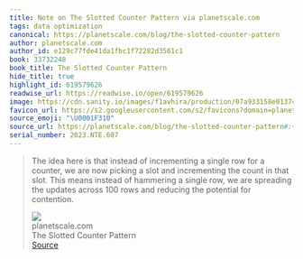```yaml
---
title: Note on The Slotted Counter Pattern via planetscale.com
tags: data optimization
canonical: https://planetscale.com/blog/the-slotted-counter-pattern
author: planetscale.com
author_id: e129c77fde41da1fbc1f72282d3561c1
book: 33732248
book_title: The Slotted Counter Pattern
hide_title: true
highlight_id: 619579626
readwise_url: https://readwise.io/open/619579626
image: https://cdn.sanity.io/images/f1avhira/production/07a933158e013740e6cb0f363c68e6fa1ceb018a-2400x1348.png?w=1200
favicon_url: https://s2.googleusercontent.com/s2/favicons?domain=planetscale.com
source_emoji: "\U0001F310"
source_url: https://planetscale.com/blog/the-slotted-counter-pattern#:~:text=The%20idea%20here,potential%20for%20contention.
serial_number: 2023.NTE.607
---
```

> The idea here is that instead of incrementing a single row for a counter, we are now picking a slot and incrementing the count in that slot. This means instead of hammering a single row, we are spreading the updates across 100 rows and reducing the potential for contention.
> <div class="quoteback-footer"><div class="quoteback-avatar"><img class="mini-favicon" src="https://s2.googleusercontent.com/s2/favicons?domain=planetscale.com"></div><div class="quoteback-metadata"><div class="metadata-inner"><span style="display:none">FROM:</span><div aria-label="planetscale.com" class="quoteback-author"> planetscale.com</div><div aria-label="The Slotted Counter Pattern" class="quoteback-title"> The Slotted Counter Pattern</div></div></div><div class="quoteback-backlink"><a target="_blank" aria-label="go to the full text of this quotation" rel="noopener" href="https://planetscale.com/blog/the-slotted-counter-pattern#:~:text=The%20idea%20here,potential%20for%20contention." class="quoteback-arrow"> Source</a></div></div>